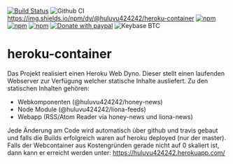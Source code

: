 [![Build Status](https://app.travis-ci.com/Huluvu424242/heroku-container.svg?branch=master)](https://app.travis-ci.com/Huluvu424242/heroku-container)
![Github CI](https://github.com/Huluvu424242/heroku-container/workflows/Github%20CI/badge.svg)
https://img.shields.io/npm/dy/@huluvu424242/heroku-container
[![npm](https://img.shields.io/npm/v/heroku-container.svg)](https://www.npmjs.com/package/@huluvu424242/heroku-container)
[![npm](https://img.shields.io/npm/dy/@huluvu424242/heroku-container.svg)](https://www.npmjs.com/package/@huluvu424242/heroku-container)
[![npm](https://img.shields.io/npm/dm/heroku-container.svg)](https://www.npmjs.com/package/@huluvu424242/heroku-container)
[![Donate with paypal](https://img.shields.io/badge/paypal-donate-yellow.svg)](https://paypal.me/huluvu424242)
![Keybase BTC](https://img.shields.io/keybase/btc/huluvu424242)
# heroku-container
Das Projekt realisiert einen Heroku Web Dyno. Dieser stellt einen laufenden Webserver zur Verfügung welcher statische 
Inhalte ausliefert. Zu den statischen Inhalten gehören:

* Webkomponenten (@huluvu424242/honey-news)
* Node Module (@huluvu424242/liona-feeds)
* Webapp (RSS/Atom Reader via honey-news und liona-news)

Jede Änderung am Code wird automatisch über github und travis gebaut und falls die Builds erfolgreich waren auf heroku
deployed (nur der master). Falls der Webcontainer aus Kostengründen gerade nicht auf 0 skaliert ist, dann kann er erreicht werden unter: 
https://huluvu424242.herokuapp.com/

